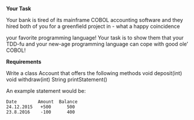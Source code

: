 **Your Task**

Your bank is tired of its mainframe COBOL accounting software and they hired both of you for a greenfield project in - what a happy coincidence

your favorite programming language!
Your task is to show them that your TDD-fu and your new-age programming language can cope with good ole’ COBOL!

**Requirements**

Write a class Account that offers the following methods void deposit(int) void withdraw(int) String printStatement()

An example statement would be:

`Date        Amount  Balance`   
`24.12.2015   +500      500`    
`23.8.2016    -100      400`
